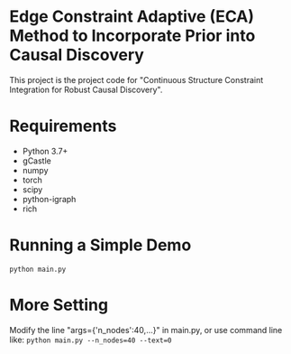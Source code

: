 # Edge Constraint Adaptive (ECA) Method to Incorporate Prior into Causal Discovery
This project is the project code for "Continuous Structure Constraint Integration for Robust Causal Discovery".

# Requirements
- Python 3.7+
- gCastle
- numpy
- torch
- scipy
- python-igraph
- rich
# Running a Simple Demo
`python main.py`
# More Setting
Modify the line "args={'n_nodes':40,...}" in main.py, or use command line like:
`python main.py --n_nodes=40 --text=0`
